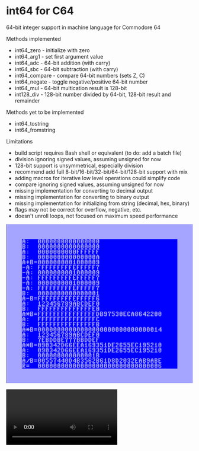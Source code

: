 # int64 for C64 #

64-bit integer support in machine language for Commodore 64

Methods implemented

* int64_zero - initialize with zero
* int64_arg1 - set first argument value
* int64_adc - 64-bit addition (with carry)
* int64_sbc - 64-bit subtraction (with carry)
* int64_compare - compare 64-bit numbers (sets Z, C)
* int64_negate - toggle negative/positive 64-bit number
* int64_mul - 64-bit multication result is 128-bit
* int128_div - 128-bit number divided by 64-bit, 128-bit result and remainder

Methods yet to be implemented
* int64_tostring
* int64_fromstring

Limitations

* build script requires Bash shell or equivalent (to do: add a batch file)
* division ignoring signed values, assuming unsigned for now
* 128-bit support is unsymmetrical, especially division
* recommend add full 8-bit/16-bit/32-bit/64-bit/128-bit support with mix
* adding macros for iterative low level operations could simplify code
* compare ignoring signed values, assuming unsigned for now
* missing implementation for converting to decimal output
* missing implementation for converting to binary output
* missing implementation for initializing from string (decimal, hex, binary)
* flags may not be correct for overflow, negative, etc.
* doesn't unroll loops, not focused on maximum speed performance

![BASIC demo test](media/demo2/demo2.png)

![Video](media/demo1/int64_mul_demo.mp4)
